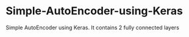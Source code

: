 # Simple-AutoEncoder-using-Keras
Simple AutoEncoder using Keras. It contains 2 fully connected layers
